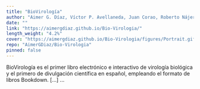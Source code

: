 ```yaml
---
title: "BioVirología"
author: "Aimer G. Díaz, Víctor P. Avellaneda, Juan Corao, Roberto Nájera y Natalia A. Chaparro"
date: ""
link: "https://aimergdiaz.github.io/Bio-Virologia/"
length_weight: "4.2%"
cover: "https://aimergdiaz.github.io/Bio-Virologia/figures/Portrait.gif"
repo: "AimerGDiaz/Bio-Virologia"
pinned: false
---
```


BioVirología es el primer libro electrónico e interactivo de virología biológica y el primero de divulgación científica en español, empleando el formato de libros Bookdown. [...]  ...
